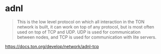 # adnl

> This is the low level protocol on which all interaction in the TON network is built, it can work on top of any protocol, but is most often used on top of TCP and UDP. UDP is used for communication between nodes, and TCP is used for communication with lite servers.

https://docs.ton.org/develop/network/adnl-tcp